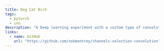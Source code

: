 ```yaml
---
title: Dog Cat Bird
tags:
  - pytorch
  - cnn
description: "A Deep learning experiment with a custom type of convolution layer, reducing the number of trainable parameters in the convolution layers by ~85% (with a serious disadvantage)."
links:
  - name: GitHub
    url: "https://github.com/sokmontrey/channels-selection-convolution"
---
```

